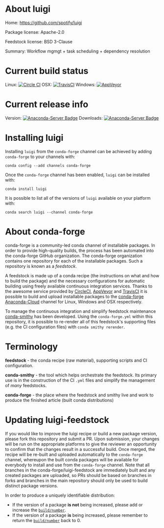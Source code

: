 About luigi
===========

Home: https://github.com/spotify/luigi

Package license: Apache-2.0

Feedstock license: BSD 3-Clause

Summary: Workflow mgmgt + task scheduling + dependency resolution



Current build status
====================

Linux: [![Circle CI](https://circleci.com/gh/conda-forge/luigi-feedstock.svg?style=shield)](https://circleci.com/gh/conda-forge/luigi-feedstock)
OSX: [![TravisCI](https://travis-ci.org/conda-forge/luigi-feedstock.svg?branch=master)](https://travis-ci.org/conda-forge/luigi-feedstock)
Windows: [![AppVeyor](https://ci.appveyor.com/api/projects/status/github/conda-forge/luigi-feedstock?svg=True)](https://ci.appveyor.com/project/conda-forge/luigi-feedstock/branch/master)

Current release info
====================
Version: [![Anaconda-Server Badge](https://anaconda.org/conda-forge/luigi/badges/version.svg)](https://anaconda.org/conda-forge/luigi)
Downloads: [![Anaconda-Server Badge](https://anaconda.org/conda-forge/luigi/badges/downloads.svg)](https://anaconda.org/conda-forge/luigi)

Installing luigi
================

Installing `luigi` from the `conda-forge` channel can be achieved by adding `conda-forge` to your channels with:

```
conda config --add channels conda-forge
```

Once the `conda-forge` channel has been enabled, `luigi` can be installed with:

```
conda install luigi
```

It is possible to list all of the versions of `luigi` available on your platform with:

```
conda search luigi --channel conda-forge
```


About conda-forge
=================

conda-forge is a community-led conda channel of installable packages.
In order to provide high-quality builds, the process has been automated into the
conda-forge GitHub organization. The conda-forge organization contains one repository
for each of the installable packages. Such a repository is known as a *feedstock*.

A feedstock is made up of a conda recipe (the instructions on what and how to build
the package) and the necessary configurations for automatic building using freely
available continuous integration services. Thanks to the awesome service provided by
[CircleCI](https://circleci.com/), [AppVeyor](http://www.appveyor.com/)
and [TravisCI](https://travis-ci.org/) it is possible to build and upload installable
packages to the [conda-forge](https://anaconda.org/conda-forge)
[Anaconda-Cloud](http://docs.anaconda.org/) channel for Linux, Windows and OSX respectively.

To manage the continuous integration and simplify feedstock maintenance
[conda-smithy](http://github.com/conda-forge/conda-smithy) has been developed.
Using the ``conda-forge.yml`` within this repository, it is possible to re-render all of
this feedstock's supporting files (e.g. the CI configuration files) with ``conda smithy rerender``.


Terminology
===========

**feedstock** - the conda recipe (raw material), supporting scripts and CI configuration.

**conda-smithy** - the tool which helps orchestrate the feedstock.
                   Its primary use is in the construction of the CI ``.yml`` files
                   and simplify the management of *many* feedstocks.

**conda-forge** - the place where the feedstock and smithy live and work to
                  produce the finished article (built conda distributions)


Updating luigi-feedstock
========================

If you would like to improve the luigi recipe or build a new
package version, please fork this repository and submit a PR. Upon submission,
your changes will be run on the appropriate platforms to give the reviewer an
opportunity to confirm that the changes result in a successful build. Once
merged, the recipe will be re-built and uploaded automatically to the
`conda-forge` channel, whereupon the built conda packages will be available for
everybody to install and use from the `conda-forge` channel.
Note that all branches in the conda-forge/luigi-feedstock are
immediately built and any created packages are uploaded, so PRs should be based
on branches in forks and branches in the main repository should only be used to
build distinct package versions.

In order to produce a uniquely identifiable distribution:
 * If the version of a package **is not** being increased, please add or increase
   the [``build/number``](http://conda.pydata.org/docs/building/meta-yaml.html#build-number-and-string).
 * If the version of a package **is** being increased, please remember to return
   the [``build/number``](http://conda.pydata.org/docs/building/meta-yaml.html#build-number-and-string)
   back to 0.
